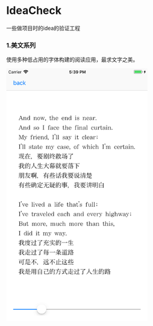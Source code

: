 # IdeaCheck



一些做项目时的idea的验证工程



### 1.美文系列

使用多种低占用的字体构建的阅读应用，最求文字之美。

<img src="./screenshots/fontsabout.png" width="375" />